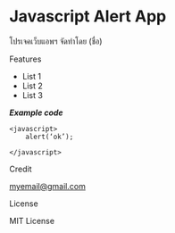 # Javascript Alert App
โปรเจคเว็บแอพฯ จัดทําโดย (ชื่อ)

Features
- List 1
- List 2
- List 3

***Example code*** 
```
<javascript>
    alert(‘ok’);

</javascript>
```
Credit

[myemail@gmail.com](https://gmail.com/)

License

MIT License
